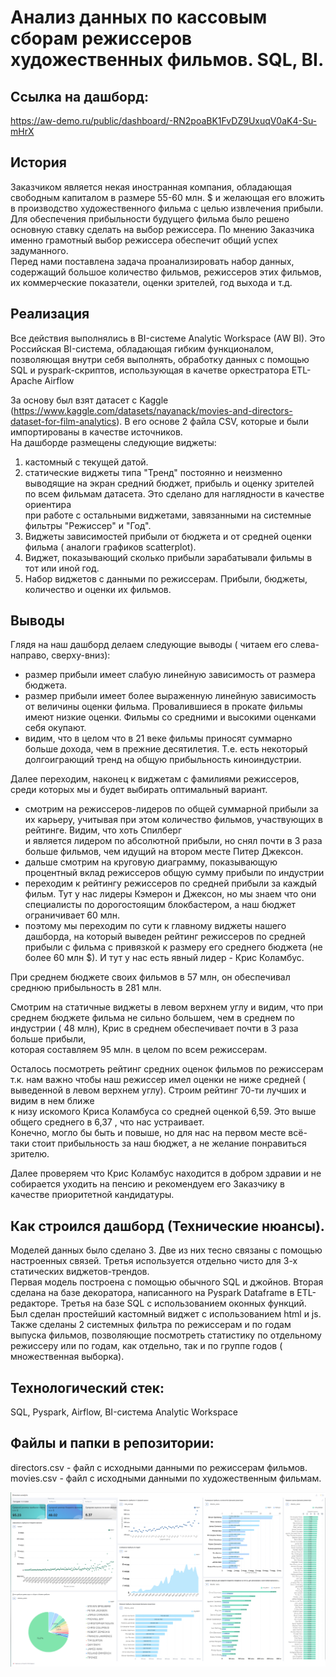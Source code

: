# Анализ данных по кассовым сборам режиссеров художественных фильмов. SQL, BI.

## Ссылка на дашборд:
https://aw-demo.ru/public/dashboard/-RN2poaBK1FvDZ9UxuqV0aK4-Su-mHrX 

## История
Заказчиком является некая иностранная компания, обладающая свободным капиталом в размере 55-60 млн. $  и желающая его вложить в производство художественного фильма с целью извлечения прибыли.  <br>
Для обеспечения прибыльности будущего фильма было решено основную ставку сделать на выбор режиссера. По мнению Заказчика именно грамотный выбор режиссера обеспечит общий успех задуманного.  <br>
Перед нами поставлена задача проанализировать  набор данных, содержащий большое количество фильмов, режиссеров этих фильмов, их коммерческие показатели, оценки зрителей, год выхода и т.д. <br>

## Реализация
Все действия выполнялись в  BI-системе Analytic Workspace (AW BI). Это Российская BI-система, обладающая гибким функционалом, позволяющая  внутри себя выполнять, обработку данных с 
помощью SQL и pyspark-скриптов, использующая в качетве оркестратора ETL- Apache Airflow <br>

За основу был взят датасет с Kaggle (https://www.kaggle.com/datasets/nayanack/movies-and-directors-dataset-for-film-analytics). В его основе 2 файла CSV, которые и были импортированы в качестве источников. <br>
На дашборде размещены следующие виджеты:  <br>
1. кастомный с текущей датой. <br>
2. статические виджеты типа "Тренд" постоянно и неизменно выводящие на экран средний бюджет, прибыль и оценку зрителей по всем фильмам датасета. Это сделано для наглядности в качестве ориентира <br>
    при работе с остальными виджетами, завязанными на системные фильтры "Режиссер" и "Год".  <br>
3. Виджеты зависимостей прибыли от бюджета и от средней оценки фильма ( аналоги графиков scatterplot).  <br>
4. Виджет, показывающий сколько прибыли зарабатывали фильмы  в тот или иной год. <br>
5. Набор виджетов с данными по режиссерам. Прибыли, бюджеты, количество и оценки их фильмов. <br>


## Выводы
Глядя на наш дашборд делаем следующие выводы ( читаем его слева-направо, сверху-вниз): <br>
- размер прибыли имеет слабую линейную зависимость от размера бюджета.  <br>
- размер прибыли имеет более выраженную линейную зависимость от величины оценки фильма. Провалившиеся в прокате фильмы имеют низкие оценки. Фильмы со средними и высокими оценками себя окупают. <br>
- видим, что в целом что в 21 веке фильмы приносят суммарно больше дохода, чем в прежние десятилетия. Т.е. есть некоторый долгоиграющий тренд на общую прибыльность киноиндустрии. <br>

Далее переходим, наконец к виджетам с фамилиями режиссеров, среди которых мы и будет выбирать оптимальный вариант. <br>
- смотрим на режиссеров-лидеров по общей суммарной прибыли за их карьеру, учитывая при этом количество фильмов, участвующих в рейтинге. Видим, что хоть Спилберг <br>
  и является лидером по абсолютной прибыли, но снял почти в 3 раза больше фильмов, чем идущий на втором месте Питер Джексон. <br>
-  дальше смотрим на круговую диаграмму, показывающую процентный вклад режиссеров общую сумму прибыли по индустрии
- переходим к рейтингу режиссеров по средней прибыли за каждый фильм. Тут у нас лидеры Кэмерон и Джексон,  но мы знаем что они специалисты по дорогостоящим блокбастером, а наш бюджет ограничивает 60 млн. <br>
- поэтому мы переходим по сути к главному виджеты нашего дашборда,  на который выведен рейтинг режиссеров по средней прибыли с фильма с привязкой к размеру его среднего бюджета (не более 60 млн $). И тут у нас есть явный лидер - Крис Коламбус. <br>

При среднем бюджете своих фильмов в 57 млн, он обеспечивал  среднюю прибыльность в 281 млн. <br>

Смотрим на статичные виджеты в левом верхнем углу и видим, что при среднем бюджете фильма не сильно большем, чем в среднем по индустрии ( 48 млн), Крис  в среднем обеспечивает почти в 3 раза больше прибыли, <br>
которая составляем 95 млн. в целом по всем режиссерам. <br>

Осталось посмотреть рейтинг средних оценок фильмов по режиссерам т.к. нам важно чтобы наш режиссер имел оценки не ниже средней ( выведенной в левом верхнем углу). Строим рейтинг 70-ти лучших и видим в нем ближе <br>
к низу искомого Криса Коламбуса со средней оценкой 6,59. Это выше общего среднего в 6,37 , что нас устраивает. <br>
Конечно, могло бы быть и повыше, но для нас на первом месте всё-таки стоит прибыльность за наш бюджет, а не желание понравиться зрителю. <br>

Далее проверяем что Крис Коламбус находится в добром здравии и не собирается уходить на пенсию и рекомендуем его Заказчику в качестве приоритетной кандидатуры. <br>

## Как строился дашборд (Технические нюансы). <br>

Моделей данных было сделано 3. Две из них тесно связаны с помощью настроенных связей. Третья используется отдельно чисто для 3-х статических виджетов-трендов.  <br>
Первая модель построена с помощью обычного SQL и джойнов. Вторая сделана на базе декоратора, написанного на Pyspark Dataframe в ETL-редакторе. Третья на базе SQL с использованием оконных функций. <br>
Был сделан простейший кастомный виджет с использованием html и js. <br>
Также сделаны 2 системных фильтра по режиссерам и по годам выпуска фильмов, позволяющие посмотреть статистику по отдельному режиссеру или по годам, как отдельно, так  и по группе годов ( множественная выборка).  <br>

## Технологический стек:
SQL, Pyspark, Airflow, BI-система Analytic Workspace <br>

## Файлы и папки в репозитории:
directors.csv - файл с исходными данными по режиссерам фильмов. <br>
movies.csv - файл с исходными данными по художественным фильмам. <br>

![скриншот дашборда datalens](AW_dashb_1.png)
 
